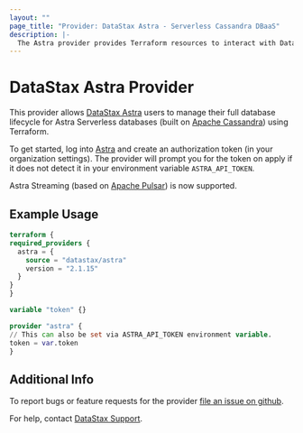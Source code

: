 ```yaml
---
layout: ""
page_title: "Provider: DataStax Astra - Serverless Cassandra DBaaS"
description: |-
  The Astra provider provides Terraform resources to interact with DataStax AstraDB and Astra Streaming, DataStax's cloud offerings based on Apache Cassandra, Apache Pulsar, and Kubernetes.
---
```


# DataStax Astra Provider

  This provider allows [DataStax Astra](https://astra.datastax.com/) users to manage their full database lifecycle for Astra Serverless databases (built on [Apache Cassandra](https://cassandra.apache.org/))
  using Terraform.

  To get started, log into [Astra](https://astra.datastax.com/register) and create an authorization token (in your organization settings). The provider will prompt you for the token
  on apply if it does not detect it in your environment variable `ASTRA_API_TOKEN`.

  Astra Streaming (based on [Apache Pulsar](https://pulsar.apache.org/)) is now supported.

## Example Usage

  ```terraform
terraform {
  required_providers {
    astra = {
      source = "datastax/astra"
      version = "2.1.15"
    }
  }
}

variable "token" {}

provider "astra" {
  // This can also be set via ASTRA_API_TOKEN environment variable.
  token = var.token
}
```

## Additional Info

To report bugs or feature requests for the provider [file an issue on github](https://github.com/datastax/terraform-provider-astra/issues).

For help, contact [DataStax Support](https://support.datastax.com/).
